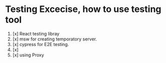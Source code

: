 # Testing Excecise, how to use testing tool 

1. [x] React testing libray
2. [x] msw for creating temporatory server. 
3. [x] cypress for E2E testing. 
4. [x]
7. [x] using Proxy 
